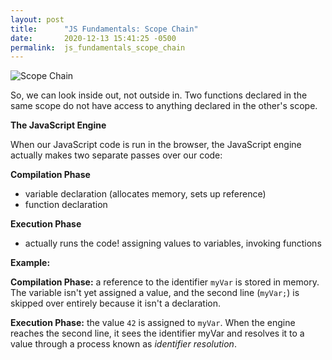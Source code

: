 ```yaml
---
layout: post
title:      "JS Fundamentals: Scope Chain"
date:       2020-12-13 15:41:25 -0500
permalink:  js_fundamentals_scope_chain
---
```



![Scope Chain](https://user-images.githubusercontent.com/38739923/102023131-53aa8580-3d59-11eb-849d-18e54a5feb7a.png)

So, we can look inside out, not outside in. Two functions declared in the same scope do not have access to anything declared in the other's scope.

**The JavaScript Engine**

When our JavaScript code is run in the browser, the JavaScript engine actually makes two separate passes over our code:

**Compilation Phase**
* variable declaration (allocates memory, sets up reference)
* function declaration 

**Execution Phase**
* actually runs the code! assigning values to variables, invoking functions

**Example:**

**Compilation Phase:**  a reference to the identifier `myVar` is stored in memory. The variable isn't yet assigned a value, and the second line (`myVar;`) is skipped over entirely because it isn't a declaration.

**Execution Phase:**  the value `42` is assigned to `myVar`.  When the engine reaches the second line, it sees the identifier myVar and resolves it to a value through a process known as *identifier resolution*.
